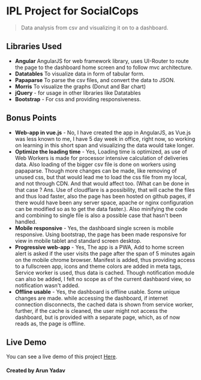 # IPL Project for SocialCops

> Data analysis from csv and visualizing it on to a dashboard.

## Libraries Used

- **Angular** AngularJS for web framework library, uses UI-Router to route the page to the dashboard home screen and to follow mvc architecture.
- **Datatables** To visualize data in form of tabular form.
- **Papaparse** To parse the csv files, and convert the data to JSON.
- **Morris** To visualize the graphs (Donut and Bar chart)
- **jQuery** - for usage in other libraries like Datatables
- **Bootstrap** - For css and providing responsiveness.


## Bonus Points

- **Web-app in vue.js** -  No, I have created the app in AngularJS, as Vue.js was less known to me, I have 5 day week in office, right now, so working on learning in this short span and visualizing the data would take longer.
- **Optimize the loading time** - Yes, Loading time is optimized, as use of Web Workers is made for processor intensive calculation of deliveries data. Also loading of the bigger csv file is done on workers using papaparse. Though more changes can be made, like removing of unused css, but that would lead me to load the css file from my local, and not through CDN. And that would affect too. (What can be done in that case ? Ans. Use of cloudflare is a possibility, that will cache the files and thus load faster, also the page has been hosted on github pages, if there would have been any server space, apache or nginx configuration can be modified so as to get the data faster.). Also minifying the code and combining to single file is also a possible case that hasn't been handled.
- **Mobile responsive** - Yes, the dashboard single screen is mobile responsive. Using bootstrap, the page has been made responsive for view in mobile tablet and standard screen desktop.
- **Progressive web-app** - Yes, The app is a PWA, Add to home screen alert is asked if the user visits the page after the span of 5 minutes again on the mobile chrome browser. Manifest is added, thus providing access to a fullscreen app, icons and theme colors are added in meta tags, Service worker is used, thus data is cached. Though notification module can also be added, I felt no scope as of the current dashbaord view, so notification wasn't added.
- **Offline usable** - Yes, the dashboard is offline usable. Some unique changes are made. while accessing the dashboard, if internet connection disconnects, the cached data is shown from service worker, further, if the cache is cleaned, the user might not access the dashboard, but is provided with a separate page, which, as of now reads as, the page is offline.

## Live Demo

You can see a live demo of this project [Here](https://yadav-arun.github.io/projects/ipl/#/dashboard/home/).

#### Created by **Arun Yadav**
